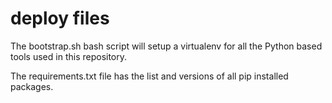 # deploy files
The bootstrap.sh bash script will setup a virtualenv for all the Python based tools
used in this repository.

The requirements.txt file has the list and versions of all pip installed packages.
